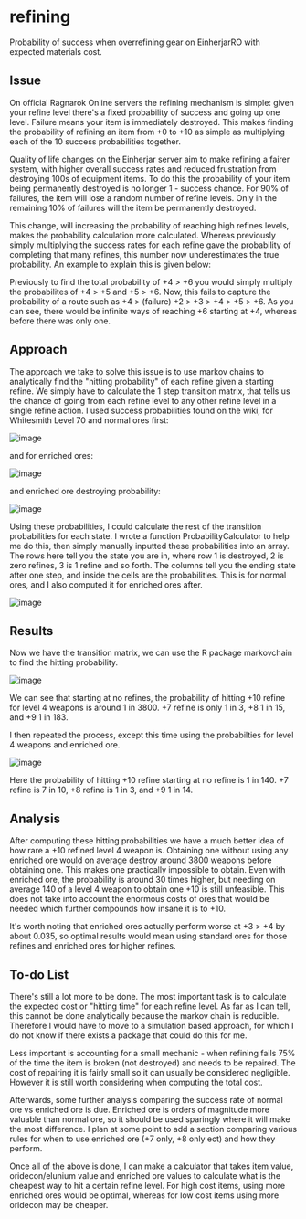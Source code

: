 # refining
Probability of success when overrefining gear on EinherjarRO with expected materials cost.

## Issue

On official Ragnarok Online servers the refining mechanism is simple: given your refine level there's a fixed probability of success and going up one level. Failure means your item is immediately destroyed. This makes finding the probability of refining an item from +0 to +10 as simple as multiplying each of the 10 success probabilities together.

Quality of life changes on the Einherjar server aim to make refining a fairer system, with higher overall success rates and reduced frustration from destroying 100s of equipment items. To do this the probability of your item being permanently destroyed is no longer 1 - success chance. For 90% of failures, the item will lose a random number of refine levels. Only in the remaining 10% of failures will the item be permanently destroyed.

This change, will increasing the probability of reaching high refines levels, makes the probability calculation more calculated. Whereas previously simply multiplying the success rates for each refine gave the probability of completing that many refines, this number now underestimates the true probability. An example to explain this is given below:

 Previously to find the total probability of +4 > +6  you would simply multiply the probabilites of +4 > +5 and +5 > +6.
 Now, this fails to capture the probability of a route such as +4 > (failure) +2 > +3 > +4 > +5 > +6.
 As you can see, there would be infinite ways of reaching +6 starting at +4, whereas before there was only one.
 
 ## Approach
 
 The approach we take to solve this issue is to use markov chains to analytically find the "hitting probability" of each refine given a starting refine. We simply have to calculate the 1 step transition matrix, that tells us the chance of going from each refine level to any other refine level in a single refine action. I used success probabilities found on the wiki, for Whitesmith Level 70 and normal ores first:
 
 ![image](https://user-images.githubusercontent.com/69298405/114826068-eff3a000-9dbe-11eb-9602-69e74bf0cede.png)

and for enriched ores:
 
 ![image](https://user-images.githubusercontent.com/69298405/114826154-0c8fd800-9dbf-11eb-8768-6a0d561d4f5e.png)

and enriched ore destroying probability:

![image](https://user-images.githubusercontent.com/69298405/114826429-6abcbb00-9dbf-11eb-8853-4c55e07643b5.png)


Using these probabilities, I could calculate the rest of the transition probabilities for each state. I wrote a function ProbabilityCalculator to help me do this, then simply manually inputted these probabilities into an array. The rows here tell you the state you are in, where row 1 is destroyed, 2 is zero refines, 3 is 1 refine and so forth. The columns tell you the ending state after one step, and inside the cells are the probabilities. This is for normal ores, and I also computed it for enriched ores after.

![image](https://user-images.githubusercontent.com/69298405/114826881-f1719800-9dbf-11eb-87af-699423a18fab.png)

## Results

Now we have the transition matrix, we can use the R package markovchain to find the hitting probability.

![image](https://user-images.githubusercontent.com/69298405/114827222-53320200-9dc0-11eb-88d9-259bd4545e03.png)


We can see that starting at no refines, the probability of hitting +10 refine for level 4 weapons is around 1 in 3800. +7 refine is only 1 in 3, +8 1 in 15, and +9 1 in 183.

I then repeated the process, except this time using the probabilties for level 4 weapons and enriched ore.

![image](https://user-images.githubusercontent.com/69298405/114884152-716a2300-9dfd-11eb-8a54-00ba135f2624.png)


Here the probability of hitting +10 refine starting at no refine is 1 in 140. +7 refine is 7 in 10, +8 refine is 1 in 3, and +9 1 in 14.


## Analysis

After computing these hitting probabilities we have a much better idea of how rare a +10 refined level 4 weapon is. Obtaining one without using any enriched ore would on average destroy around 3800 weapons before obtaining one. This makes one practically impossible to obtain. Even with enriched ore, the probability is around 30 times higher, but needing on average 140 of a level 4 weapon to obtain one +10 is still unfeasible. This does not take into account the enormous costs of ores that would be needed which further compounds how insane it is to +10.

It's worth noting that enriched ores actually perform worse at +3 > +4 by about 0.035, so optimal results would mean using standard ores for those refines and enriched ores for higher refines.


## To-do List

There's still a lot more to be done. The most important task is to calculate the expected cost or "hitting time" for each refine level. As far as I can tell, this cannot be done analytically because the markov chain is reducible. Therefore I would have to move to a simulation based approach, for which I do not know if there exists a package that could do this for me. 

Less important is accounting for a small mechanic - when refining fails 75% of the time the item is broken (not destroyed) and needs to be repaired. The cost of repairing it is fairly small so it can usually be considered negligible. However it is still worth considering when computing the total cost.

Afterwards, some further analysis comparing the success rate of normal ore vs enriched ore is due. Enriched ore is orders of magnitude more valuable than normal ore, so it should be used sparingly where it will make the most difference. I plan at some point to add a section comparing various rules for when to use enriched ore (+7 only, +8 only ect) and how they perform.

Once all of the above is done, I can make a calculator that takes item value, oridecon/elunium value and enriched ore values to calculate what is the cheapest way to hit a certain refine level. For high cost items, using more enriched ores would be optimal, whereas for low cost items using more oridecon may be cheaper.
